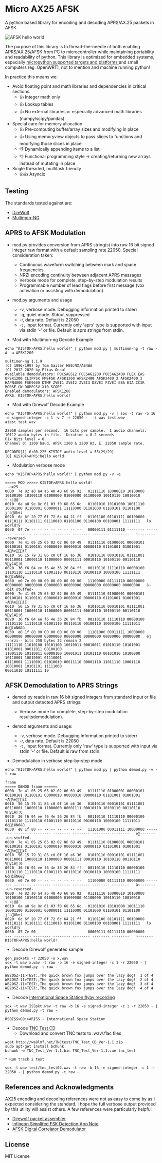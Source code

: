 

# Micro AX25 AFSK

A python based library for encoding and decoding APRS/AX.25 packets in AFSK.  

![AFSK hello world](media/afsk_hello.png?raw=true "AFSK hello")

The purpose of this library is to thread-the-needle of both enabling APRS/AX.25/AFSK from PC to microcontroller while maintaining portability and readability of python.  This library is optimized for embedded systems, especially [micropython supported targets and platforms ](https://github.com/micropython/micropython#supported-platforms--architectures) and small computers (eg. OpenWRT), not to mention and machine running python!

In practice this means we:
* Avoid floating point and math libraries and dependencies in critical sections.  
	* :+1: Integer math only
	* :+1: Lookup tables 
	* :+1: No external libraries or especially advanced math libraries (numpy/scipy/pandas).
* Special care for memory allocation
	* :+1: Pre-computing buffer/array sizes and modifying in place
	* :+1: Using memoryview objects to pass slices to functions and modifying those slices in place
	* :-1: Dynamically appending items to a list
	* :-1: Functional programming style -> creating/returning new arrays instead of mutating in place
* Single threaded, multitask friendly
	* :+1::+1: Asyncio


## Testing

The standards tested against are: 
* [DireWolf](https://github.com/wb2osz/direwolf)
* [Multimon-NG](https://github.com/EliasOenal/multimon-ng)

## APRS to AFSK Modulation

* mod.py provides conversion from APRS string(s) into raw 16 bit signed integer raw format with a default sampling rate 22050.  Special consideration taken:
	* Continuous waveform switching between mark and space frequencies.
	* NRZI encoding continuity between adjacent APRS messages
	* Verbose mode for complete, step-by-step modulation results
	* Programmable number of lead flags before first message (vox activation or assisting with demodulation).

* mod.py arguments and usage
	* -v, verbose mode.  Debugging information printed to stderr
	* -q, quiet mode. Stdout suppressed
	* -r, data rate. Default is 22050
	* -t <type> <source>, input format.  Currently only 'aprs' type is supported with input via stdin '-' or file.  Default is aprs strings from stdin.

* Mod with Multimon-ng Decode Example
```
echo "KI5TOF>APRS:hello world!" | python mod.py | multimon-ng -t raw -A -a AFSK1200 -
```
```
multimon-ng 1.1.9
(C) 1996/1997 by Tom Sailer HB9JNX/AE4WA
(C) 2012-2020 by Elias Oenal
Available demodulators: POCSAG512 POCSAG1200 POCSAG2400 FLEX EAS UFSK1200 CLIPFSK FMSFSK AFSK1200 AFSK2400 AFSK2400_2 AFSK2400_3 HAPN4800 FSK9600 DTMF ZVEI1 ZVEI2 ZVEI3 DZVEI PZVEI EEA EIA CCIR MORSE_CW DUMPCSV X10 SCOPE
Enabled demodulators: AFSK1200
APRS: KI5TOF>APRS:hello world!
```

* Mod with Direwolf Decode Example
```
echo "KI5TOF>APRS:hello world!" | python mod.py -v | sox -t raw -b 16 -e signed-integer -c 1 -v 7 -r 22050 -  -t wav test.wav
atest test.wav
```
```
22050 samples per second.  16 bits per sample.  1 audio channels.
10112 audio bytes in file.  Duration = 0.2 seconds.
Fix Bits level = 0
Channel 0: 1200 baud, AFSK 1200 & 2200 Hz, E, 22050 sample rate.

DECODED[1] 0:00.225 KI5TOF audio level = 55(29/29)
[0] KI5TOF>APRS:hello world!
```

* Modulation verbose mode
```
echo "KI5TOF>APRS:hello world!" | python mod.py -v -q
```
```
===== MOD >>>>> KI5TOF>APRS:hello world!
--ax25--
0000  7e 82 a0 a4 a6 40 40 60 96 92   01111110 10000010 10100000 10100100 10100110 01000000 01000000 01100000 10010110 10010010   ~ ¤¦@@`
0010  6a a8 9e 8c 61 03 f0 68 65 6c   01101010 10101000 10011110 10001100 01100001 00000011 11110000 01101000 01100101 01101100   j¨aðhel
0020  6c 6f 20 77 6f 72 6c 64 21 ff   01101100 01101111 00100000 01110111 01101111 01110010 01101100 01100100 00100001 11111111   lo world!ÿ
0030  07 7e -- -- -- -- -- -- -- --   00000111 01111110 -------- -------- -------- -------- -------- -------- -------- --------   ~--------
-reversed-
0000  7e 41 05 25 65 02 02 06 69 49   01111110 01000001 00000101 00100101 01100101 00000010 00000010 00000110 01101001 01001001   ~A%eiI
0010  56 15 79 31 86 c0 0f 16 a6 36   01010110 00010101 01111001 00110001 10000110 11000000 00001111 00010110 10100110 00110110   Vy1À¦6
0020  36 f6 04 ee f6 4e 36 26 84 ff   00110110 11110110 00000100 11101110 11110110 01001110 00110110 00100110 10000100 11111111   6öîöN6&ÿ
0030  e0 7e 00 00 00 00 00 00 00 00   11100000 01111110 00000000 00000000 00000000 00000000 00000000 00000000 00000000 00000000   à~
-bit stuffed-
0000  7e 41 05 25 65 02 02 06 69 49   01111110 01000001 00000101 00100101 01100101 00000010 00000010 00000110 01101001 01001001   ~A%eiI
0010  56 15 79 31 86 c0 0f 16 a6 36   01010110 00010101 01111001 00110001 10000110 11000000 00001111 00010110 10100110 00110110   Vy1À¦6
0020  36 f6 04 ee f6 4e 36 26 84 fb   00110110 11110110 00000100 11101110 11110110 01001110 00110110 00100110 10000100 11111011   6öîöN6&û
0030  e8 1f 80 00 00 00 00 00 00 00   11101000 00011111 10000000 00000000 00000000 00000000 00000000 00000000 00000000 00000000   è
--nrzi-- bits 258 bytes 32 remain 2
11111110 11010100 10101100 10010011 00010011 01010110 10101001 01010001 00011011 00100100
11001110 10110011 00000100 10001011 10101110 00101010 10100000 10110001 10010001 01110001
01110001 11110001 01010010 00011110 00001110 11011110 10001110 10010001 10101101 11111000
00011010 10111111 10
```


## AFSK Demodulation to APRS Strings

* demod.py reads in raw 16 bit signed integers from standard input or file and output detected APRS strings:
	* Verbose mode for complete, step-by-step modulation resultsdemodulation).

* demod arguments and usage:
	* -v, verbose mode.  Debugging information printed to stderr
	* -r, data rate. Default is 22050
	* -t <type> <source>, input format.  Currently only 'raw' type is supported with input via stdin '-' or file.  Default is raw from stdin.
	
* Demodulation in verbose step-by-step mode
```
echo "KI5TOF>APRS:hello world!" | python mod.py | python demod.py -v -t raw -
```
```
frame
===== DEMOD frame ======
0000  7e 41 05 25 65 02 02 06 69 49   01111110 01000001 00000101 00100101 01100101 00000010 00000010 00000110 01101001 01001001   ~A%eiI
0010  56 15 79 31 86 c0 0f 16 a6 36   01010110 00010101 01111001 00110001 10000110 11000000 00001111 00010110 10100110 00110110   Vy1À¦6
0020  36 f6 04 ee f6 4e 36 26 84 fb   00110110 11110110 00000100 11101110 11110110 01001110 00110110 00100110 10000100 11111011   6öîöN6&û
0030  e8 1f 80 -- -- -- -- -- -- --   11101000 00011111 10000000 -------- -------- -------- -------- -------- -------- --------   è-------
-un-stuffed-
0000  7e 41 05 25 65 02 02 06 69 49   01111110 01000001 00000101 00100101 01100101 00000010 00000010 00000110 01101001 01001001   ~A%eiI
0010  56 15 79 31 86 c0 0f 16 a6 36   01010110 00010101 01111001 00110001 10000110 11000000 00001111 00010110 10100110 00110110   Vy1À¦6
0020  36 f6 04 ee f6 4e 36 26 84 ff   00110110 11110110 00000100 11101110 11110110 01001110 00110110 00100110 10000100 11111111   6öîöN6&ÿ
0030  e0 7e 00 -- -- -- -- -- -- --   11100000 01111110 00000000 -------- -------- -------- -------- -------- -------- --------   à~-------
-un-reversed-
0000  7e 82 a0 a4 a6 40 40 60 96 92   01111110 10000010 10100000 10100100 10100110 01000000 01000000 01100000 10010110 10010010   ~ ¤¦@@`
0010  6a a8 9e 8c 61 03 f0 68 65 6c   01101010 10101000 10011110 10001100 01100001 00000011 11110000 01101000 01100101 01101100   j¨aðhel
0020  6c 6f 20 77 6f 72 6c 64 21 ff   01101100 01101111 00100000 01110111 01101111 01110010 01101100 01100100 00100001 11111111   lo world!ÿ
0030  07 7e 00 -- -- -- -- -- -- --   00000111 01111110 00000000 -------- -------- -------- -------- -------- -------- --------   ~-------
KI5TOF>APRS:hello world!
```

* Decode Direwolf generated sample
```
gen_packets -r 22050 -o x.wav
sox -t wav x.wav -t raw -b 16 -e signed-integer -c 1 -r 22050 - | python demod.py -t raw -
```
```
WB2OSZ-11>TEST:,The quick brown fox jumps over the lazy dog!  1 of 4
WB2OSZ-11>TEST:,The quick brown fox jumps over the lazy dog!  2 of 4
WB2OSZ-11>TEST:,The quick brown fox jumps over the lazy dog!  3 of 4
WB2OSZ-11>TEST:,The quick brown fox jumps over the lazy dog!  4 of 4
```

* Decode [International Space Station flyby recording](https://inst.eecs.berkeley.edu/~ee123/sp15/lab/lab6/Lab6_Part_B-APRS.html)
```
sox -t wav ISSpkt.wav -t raw -b 16 -e signed-integer -c 1 -r 22050 - | python demod.py -t raw -
```
```
RS0ISS>CQ:>ARISS - International Space Station
```

* Decode [TNC Test CD](http://wa8lmf.net/TNCtest/)
    * Download and convert TNC tests to .wav/.flac files
```
wget http://wa8lmf.net/TNCtest/TNC_Test_CD_Ver-1.1.zip
sudo apt-get install bchunk
bchunk -w TNC_Test_Ver-1.1.bin TNC_Test_Ver-1.1.cue tnc_test
```
    * Run track 2 test
```
sox -t wav test/tnc_test02.wav -t raw -b 16 -e signed-integer -c 1 -r 22050 - | python demod.py -t raw -
```



## References and Acknowledgments

AX25 encoding and decoding references were not as easy to come by as I expected considering the standard.  I hope the full verbose output provided by this utility will assist others.  A few references were particularly helpful
* [Direwolf packet assembler](https://github.com/wb2osz/direwolf/blob/master/src/ax25_pad.c)
* [Infineon Simplifed FSK Detection App Note](https://www.infineon.com/dgdl/Infineon-AN2336_PSoC_1_Simplified_FSK_Detection-ApplicationNotes-v07_00-EN.pdf?fileId=8ac78c8c7cdc391c017d07237cdd46c0)
* [AFSK Digital Correlator Demodulator](https://notebooks.githubusercontent.com/view/ipynb?browser=chrome&color_mode=auto&commit=18914893d0853070788a37d986bbd58db08721aa&device=unknown&enc_url=68747470733a2f2f7261772e67697468756275736572636f6e74656e742e636f6d2f6d6f62696c696e6b642f6166736b2d64656d6f64756c61746f722f313839313438393364303835333037303738386133376439383662626435386462303837323161612f6166736b2d64656d6f64756c61746f722e6970796e62&logged_in=false&nwo=mobilinkd%2Fafsk-demodulator&path=afsk-demodulator.ipynb&platform=android&repository_id=175103461&repository_type=Repository&version=98)




## License
MIT License

